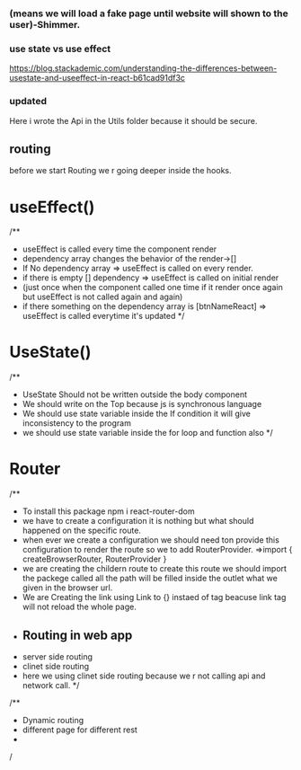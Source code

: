 
### (means we will load a fake page until website will shown to the user)-Shimmer.


### use state vs use effect
https://blog.stackademic.com/understanding-the-differences-between-usestate-and-useeffect-in-react-b61cad91df3c

### updated 
 Here i wrote the Api in the Utils folder because it should be secure.
 
 ## routing
 before we start Routing we r going deeper inside the hooks.

 # useEffect()
   /**
 *  useEffect is called every time the component render
 * dependency array changes the behavior of the  render->[]
 * If No dependency array => useEffect is called on every render.
 * if there is empty [] dependency => useEffect is called on initial render
 * (just once when the component called one time if it render once again but useEffect is not called again and again)
 * if there something on the dependency array is [btnNameReact] => useEffect is called everytime it's updated
 */

 # UseState()
   /**
   * UseState Should not be written outside the body component
   * We should write on the Top because js is synchronous language
   * We should use  state variable inside the If condition it will give inconsistency to the program
   * we should use state variable inside the for loop and function also
   */

# Router
/**
* To install this package npm i react-router-dom
* we have to create a configuration it is nothing but what should happened on the specific route.
* when ever we create a configuration we should need ton provide this configuration to render the route so we to add               RouterProvider. =>import { createBrowserRouter, RouterProvider }
* we are creating the childern route to create this route we should import the packege called <Outlet> all the path will be filled inside the outlet what we given in the browser url.
* We are Creating the link using Link to {} instaed of <a> tag beacuse link tag will not reload the whole page.
* ## Routing in web app
* server side routing
* clinet side routing 
* here we using clinet side routing because we r not calling api and network call.
*/

/**
* Dynamic routing
* different page for different rest
*  
/